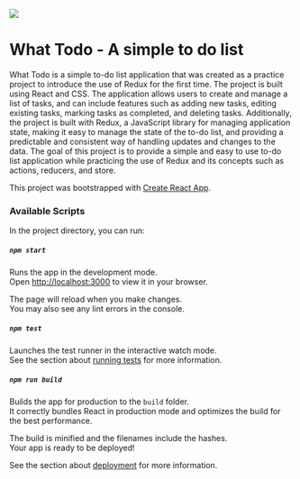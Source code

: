 <img src="https://santa512.github.io/what-to-do/public/project-preview.png"></img>

# What Todo - A simple to do list

What Todo is a simple to-do list application that was created as a practice project to introduce the use of Redux for the first time.
The project is built using React and CSS. The application allows users to create and manage a list of tasks, and can include features such as adding new tasks, editing existing tasks, marking tasks as completed, and deleting tasks. Additionally, the project is built with Redux, a JavaScript library for managing application state, making it easy to manage the state of the to-do list, and providing a predictable and consistent way of handling updates and changes to the data. The goal of this project is to provide a simple and easy to use to-do list application while practicing the use of Redux and its concepts such as actions, reducers, and store.

This project was bootstrapped with [Create React App](https://github.com/facebook/create-react-app).

### Available Scripts

In the project directory, you can run:

##### `npm start`

Runs the app in the development mode.\
Open [http://localhost:3000](http://localhost:3000) to view it in your browser.

The page will reload when you make changes.\
You may also see any lint errors in the console.

##### `npm test`

Launches the test runner in the interactive watch mode.\
See the section about [running tests](https://facebook.github.io/create-react-app/docs/running-tests) for more information.

##### `npm run build`

Builds the app for production to the `build` folder.\
It correctly bundles React in production mode and optimizes the build for the best performance.

The build is minified and the filenames include the hashes.\
Your app is ready to be deployed!

See the section about [deployment](https://facebook.github.io/create-react-app/docs/deployment) for more information.
